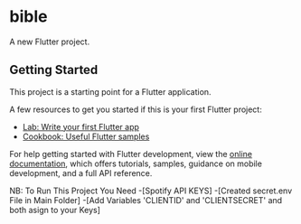 # bible

A new Flutter project.

## Getting Started

This project is a starting point for a Flutter application.

A few resources to get you started if this is your first Flutter project:

- [Lab: Write your first Flutter app](https://docs.flutter.dev/get-started/codelab)
- [Cookbook: Useful Flutter samples](https://docs.flutter.dev/cookbook)

For help getting started with Flutter development, view the
[online documentation](https://docs.flutter.dev/), which offers tutorials,
samples, guidance on mobile development, and a full API reference.

NB: To Run This Project You Need 
-[Spotify API KEYS]
-[Created secret.env File in Main Folder]
-[Add Variables 'CLIENTID' and 'CLIENTSECRET' and both asign to your Keys]
